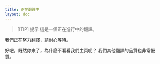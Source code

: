 ```yaml
---
title: 正在翻譯中
layout: doc
---
```


> [!TIP] 提示
> 這是一個正在進行中的翻譯。

我們正在努力翻譯，請耐心等待。

好吧，既然你來了，為什麼不看看我們主頁呢？ 我們其他翻譯的品質也非常優質。

<DownloadLinks :methods="[
  { id: 'vm', text: '返回我們的主頁', icon: '/imgs/logo/logo_64.png', link: '/tw/' }
]" />
